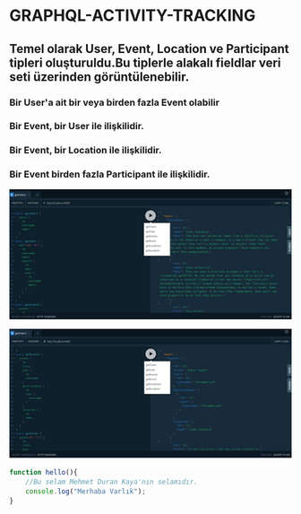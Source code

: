 # GRAPHQL-ACTIVITY-TRACKING

## Temel olarak User, Event, Location ve Participant tipleri oluşturuldu.Bu tiplerle alakalı fieldlar veri seti üzerinden görüntülenebilir.

### Bir User'a ait bir veya birden fazla Event olabilir
### Bir Event, bir User ile ilişkilidir.
### Bir Event, bir Location ile ilişkilidir.
### Bir Event birden fazla Participant ile ilişkilidir.
  ![alt text](1.jpg)

![alt text](2.jpg)

```javascript 
function hello(){
    //Bu selam Mehmet Duran Kaya'nın selamıdır.
    console.log("Merhaba Varlık");
}

